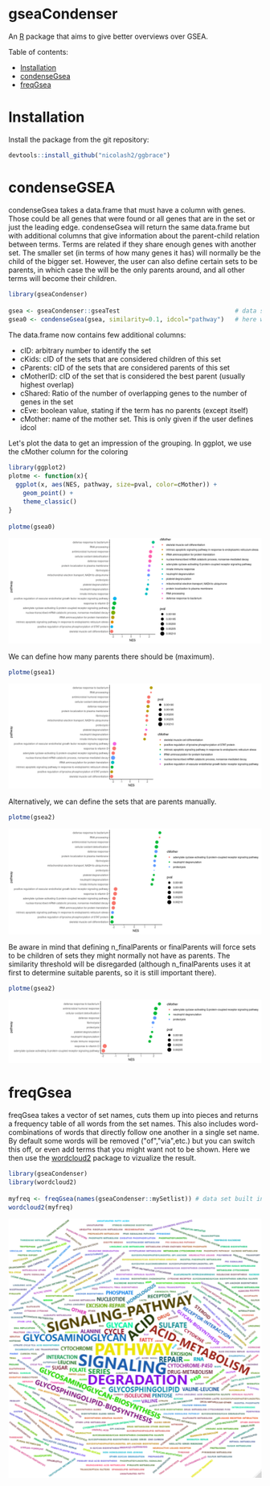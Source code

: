 # gseaCondenser

An [R](https://www.r-project.org) package that aims to give better overviews over GSEA.

Table of contents:

- [Installation](#Installation)
- [condenseGsea](#condenseGsea)
- [freqGsea](#freqGsea)

# Installation
Install the package from the git repository:
``` r
devtools::install_github("nicolash2/ggbrace")
```

# condenseGSEA

condenseGsea takes a data.frame that must have a column with genes. Those could be all genes that were found or all genes that are in the set or just the leading edge. condenseGsea will return the same data.frame but with additional columns that give information about the parent-child relation between terms. Terms are related if they share enough genes with another set. The smaller set (in terms of how many genes it has) will normally be the child of the bigger set. However, the user can also define certain sets to be parents, in which case the will be the only parents around, and all other terms will become their children.

``` r
library(gseaCondenser)

gsea <- gseaCondenser::gseaTest                                # data set built into this package for demonstration purposes
gsea0 <- condenseGsea(gsea, similarity=0.1, idcol="pathway")   # here we use a very low similarity threshold. 0.8-1 might be more appropriate in many cases
```

The data.frame now contains few additional columns:

- cID: arbitrary number to identify the set
- cKids: cID of the sets that are considered children of this set
- cParents: cID of the sets that are considered parents of this set
- cMotherID: cID of the set that is considered the best parent (usually highest overlap)
- cShared: Ratio of the number of overlapping genes to the number of genes in the set
- cEve: boolean value, stating if the term has no parents (except itself)
- cMother: name of the mother set. This is only given if the user defines idcol

Let's plot the data to get an impression of the grouping. In ggplot, we use the cMother column for the coloring

```r
library(ggplot2)
plotme <- function(x){
  ggplot(x, aes(NES, pathway, size=pval, color=cMother)) +
    geom_point() +
    theme_classic()
}

plotme(gsea0)
```
<img src="readme_files/gsea_standard.png"/>

We can define how many parents there should be (maximum).

```r
plotme(gsea1)
```

<img src="readme_files/gsea_nparents.png"/>

Alternatively, we can define the sets that are parents manually.

```r
plotme(gsea2)
```

<img src="readme_files/gsea_specterms.png"/>

Be aware in mind that defining n_finalParents or finalParents will force sets to be children of sets they might normally not have as parents. The similarity threshold will be disregarded (although n_finalParents uses it at first to determine suitable parents, so it is still important there).

```r
plotme(gsea2)
```

<img src="readme_files/gsea_specterms_filter.png"/>

# freqGsea

freqGsea takes a vector of set names, cuts them up into pieces and returns a frequency table of all words from the set names. This also includes word-combinations of words that directly follow one another in a single set name. By default some words will be removed ("of","via",etc.) but you can switch this off, or even add terms that you might want not to be shown. Here we then use the [wordcloud2](https://github.com/Lchiffon/wordcloud2) package to vizualize the result.

``` r
library(gseaCondenser)
library(wordcloud2)

myfreq <- freqGsea(names(gseaCondenser::mySetlist)) # data set built into this package for demonstration purposes
wordcloud2(myfreq)
```
<img src="readme_files/wordcloud.png"/>
